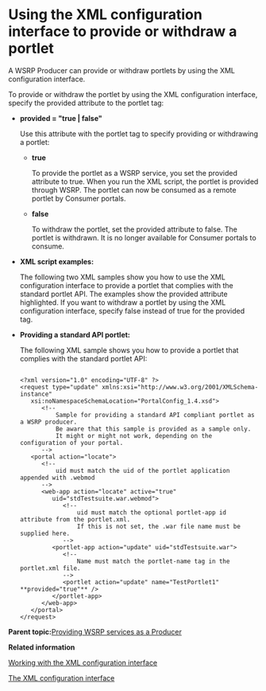 # Using the XML configuration interface to provide or withdraw a portlet 

A WSRP Producer can provide or withdraw portlets by using the XML configuration interface.

To provide or withdraw the portlet by using the XML configuration interface, specify the provided attribute to the portlet tag:

-   **provided = "true \| false"**

    Use this attribute with the portlet tag to specify providing or withdrawing a portlet:

    -   **true**

        To provide the portlet as a WSRP service, you set the provided attribute to true. When you run the XML script, the portlet is provided through WSRP. The portlet can now be consumed as a remote portlet by Consumer portals.

    -   **false**

        To withdraw the portlet, set the provided attribute to false. The portlet is withdrawn. It is no longer available for Consumer portals to consume.


-   **XML script examples:**

    The following two XML samples show you how to use the XML configuration interface to provide a portlet that complies with the standard portlet API. The examples show the provided attribute highlighted. If you want to withdraw a portlet by using the XML configuration interface, specify false instead of true for the provided tag.

-   **Providing a standard API portlet:**

    The following XML sample shows you how to provide a portlet that complies with the standard portlet API:

    ```
    
    <?xml version="1.0" encoding="UTF-8" ?>
    <request type="update" xmlns:xsi="http://www.w3.org/2001/XMLSchema-instance"
       xsi:noNamespaceSchemaLocation="PortalConfig_1.4.xsd">
          <!-- 
              Sample for providing a standard API compliant portlet as a WSRP producer. 
              Be aware that this sample is provided as a sample only.
    		  It might or might not work, depending on the configuration of your portal. 
          --> 
       <portal action="locate">
          <!-- 
              uid must match the uid of the portlet application appended with .webmod 
          --> 
          <web-app action="locate" active="true" 
             uid="stdTestsuite.war.webmod">
                <!-- 
                    uid must match the optional portlet-app id attribute from the portlet.xml. 
                    If this is not set, the .war file name must be supplied here. 
                --> 
             <portlet-app action="update" uid="stdTestsuite.war">
                <!--
                    Name must match the portlet-name tag in the portlet.xml file. 
                --> 
                <portlet action="update" name="TestPortlet1" **provided="true"** /> 
             </portlet-app>
          </web-app>
       </portal>
    </request>
    
    ```


**Parent topic:**[Providing WSRP services as a Producer ](../admin-system/wsrpt_prod_prvd_ws.md)

**Related information**  


[Working with the XML configuration interface](../admin-system/adxmltsk.md)

[The XML configuration interface ](../admin-system/admxmlai.md)

